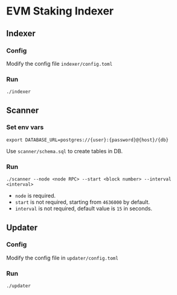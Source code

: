 # EVM Staking Indexer

## Indexer
### Config
Modify the config file `indexer/config.toml`
### Run
```
./indexer
```
## Scanner
### Set env vars
```
export DATABASE_URL=postgres://{user}:{password}@{host}/{db}
```
Use `scanner/schema.sql` to create tables in DB.
### Run
```
./scanner --node <node RPC> --start <block number> --interval <interval>
```
* `node` is required.
* `start` is not required, starting from `4636000` by default.
* `interval` is not required, default value is `15` in seconds.
## Updater
### Config
Modify the config file in `updater/config.toml`
### Run
```
./updater
```